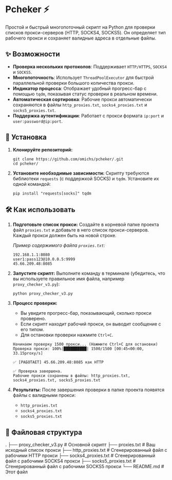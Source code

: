 # Pcheker ⚡

Простой и быстрый многопоточный скрипт на Python для проверки списков прокси-серверов (HTTP, SOCKS4, SOCKS5). Он определяет тип рабочего прокси и сохраняет валидные адреса в отдельные файлы.

## ✨ Возможности

- **Проверка нескольких протоколов**: Поддерживает `HTTP/HTTPS`, `SOCKS4` и `SOCKS5`.
- **Многопоточность**: Использует `ThreadPoolExecutor` для быстрой параллельной проверки большого количества прокси.
- **Индикатор процесса**: Отображает удобный прогресс-бар с помощью `tqdm`, показывая статус проверки в реальном времени.
- **Автоматическая сортировка**: Рабочие прокси автоматически сохраняются в файлы `http_proxies.txt`, `socks4_proxies.txt` и `socks5_proxies.txt`.
- **Поддержка аутентификации**: Работает с прокси формата `ip:port` и `user:password@ip:port`.

## 🚀 Установка

1.  **Клонируйте репозиторий:**
    ```
    git clone https://github.com/omichs/pcheker/.git
    cd pcheker/
    ```

2.  **Установите необходимые зависимости:**
    Скрипту требуются библиотеки `requests` (с поддержкой SOCKS) и `tqdm`. Установите их одной командой:
    ```
    pip install "requests[socks]" tqdm
    ```

## 🛠️ Как использовать

1.  **Подготовьте список прокси:**
    Создайте в корневой папке проекта файл `proxies.txt` и добавьте в него список прокси-серверов. Каждый прокси должен быть на новой строке.

    *Пример содержимого файла `proxies.txt`:*
    ```
    192.168.1.1:8080
    user1:pass123@10.0.0.5:9999
    45.66.209.48:8085
    ```

2.  **Запустите скрипт:**
    Выполните команду в терминале (убедитесь, что вы используете правильное имя файла, например `proxy_checker_v3.py`):
    ```
    python proxy_checker_v3.py
    ```

3.  **Процесс проверки:**
    -   Вы увидите прогресс-бар, показывающий, сколько прокси проверено.
    -   Если скрипт находит рабочий прокси, он выводит сообщение с его типом.
    -   Для остановки проверки нажмите `Ctrl+C`.

    ```
    Начинаем проверку 1500 прокси... (Нажмите Ctrl+C для остановки)
    Проверка прокси: 100%|██████████| 1500/1500 [00:45<00:00, 33.15proxy/s]

    ✅ [РАБОТАЕТ] 45.66.209.48:8085 как HTTP

    ✅ Проверка завершена.
    Рабочие прокси сохранены в файлы: http_proxies.txt, socks4_proxies.txt, socks5_proxies.txt
    ```

4.  **Результаты:**
    После завершения проверки в папке проекта появятся файлы с валидными прокси:
    -   `http_proxies.txt`
    -   `socks4_proxies.txt`
    -   `socks5_proxies.txt`

## 📝 Файловая структура

.
├── proxy_checker_v3.py # Основной скрипт
├── proxies.txt # Ваш исходный список прокси
├── http_proxies.txt # Сгенерированный файл с рабочими HTTP прокси
├── socks4_proxies.txt # Сгенерированный файл с рабочими SOCKS4 прокси
├── socks5_proxies.txt # Сгенерированный файл с рабочими SOCKS5 прокси
└── README.md # Этот файл
